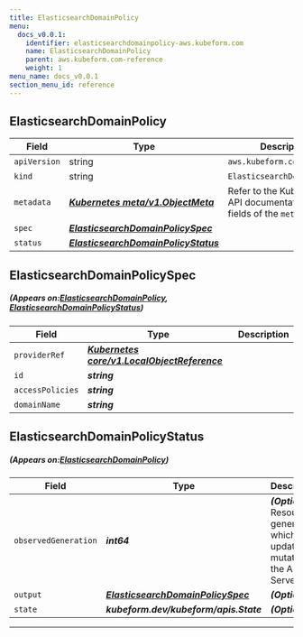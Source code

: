 ```yaml
---
title: ElasticsearchDomainPolicy
menu:
  docs_v0.0.1:
    identifier: elasticsearchdomainpolicy-aws.kubeform.com
    name: ElasticsearchDomainPolicy
    parent: aws.kubeform.com-reference
    weight: 1
menu_name: docs_v0.0.1
section_menu_id: reference
---
```


## ElasticsearchDomainPolicy
| Field | Type | Description |
| ------ | ----- | ----------- |
| `apiVersion` | string | `aws.kubeform.com/v1alpha1` |
|    `kind` | string | `ElasticsearchDomainPolicy` |
| `metadata` | ***[Kubernetes meta/v1.ObjectMeta](https://kubernetes.io/docs/reference/generated/kubernetes-api/v1.13/#objectmeta-v1-meta)***|Refer to the Kubernetes API documentation for the fields of the `metadata` field.|
| `spec` | ***[ElasticsearchDomainPolicySpec](#ElasticsearchDomainPolicySpec)***||
| `status` | ***[ElasticsearchDomainPolicyStatus](#ElasticsearchDomainPolicyStatus)***||
## ElasticsearchDomainPolicySpec
##### (Appears on:[ElasticsearchDomainPolicy](#ElasticsearchDomainPolicy), [ElasticsearchDomainPolicyStatus](#ElasticsearchDomainPolicyStatus))
| Field | Type | Description |
| ------ | ----- | ----------- |
| `providerRef` | ***[Kubernetes core/v1.LocalObjectReference](https://kubernetes.io/docs/reference/generated/kubernetes-api/v1.13/#localobjectreference-v1-core)***||
| `id` | ***string***||
| `accessPolicies` | ***string***||
| `domainName` | ***string***||
## ElasticsearchDomainPolicyStatus
##### (Appears on:[ElasticsearchDomainPolicy](#ElasticsearchDomainPolicy))
| Field | Type | Description |
| ------ | ----- | ----------- |
| `observedGeneration` | ***int64***| ***(Optional)*** Resource generation, which is updated on mutation by the API Server.|
| `output` | ***[ElasticsearchDomainPolicySpec](#ElasticsearchDomainPolicySpec)***| ***(Optional)*** |
| `state` | ***kubeform.dev/kubeform/apis.State***| ***(Optional)*** |
---
